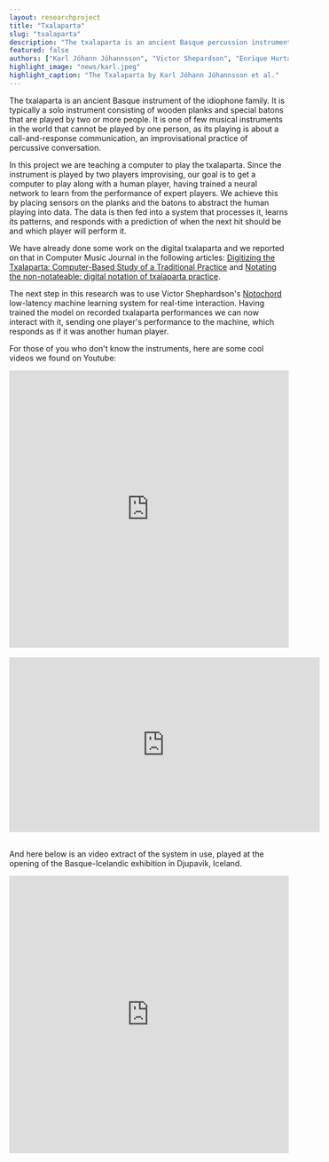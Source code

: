 ```yaml
---
layout: researchproject
title: "Txalaparta"
slug: "txalaparta"
description: "The txalaparta is an ancient Basque percussion instrument."
featured: false
authors: ["Karl Jóhann Jóhannsson", "Victor Shepardson", "Enrique Hurtado", "Thor Magnusson"]
highlight_image: "news/karl.jpeg"
highlight_caption: "The Txalaparta by Karl Jóhann Jóhannsson et al."
---
```



The txalaparta is an ancient Basque instrument of the idiophone family. It is typically a solo instrument consisting of wooden planks and special batons that are played by two or more people. It is one of few musical instruments in the world that cannot be played by one person, as its playing is about a call-and-response communication, an improvisational practice of percussive conversation. 

In this project we are teaching a computer to play the txalaparta. Since the instrument is played by two players improvising, our goal is to get a computer to play along with a human player, having trained a neural network to learn from the performance of expert players. We achieve this by placing sensors on the planks and the batons to abstract the human playing into data. The data is then fed into a system that processes it, learns its patterns, and responds with a prediction of when the next hit should be and which player will perform it. 

We have already done some work on the digital txalaparta and we reported on that in Computer Music Journal in the following articles: <a href="http://users.sussex.ac.uk/~thm21/thor/pdfs/HurtadoMagnussonRekalde.pdf">Digitizing the Txalaparta: Computer-Based Study of a Traditional Practice</a> and <a href="http://users.sussex.ac.uk/~thm21/thor/pdfs/Hurtado_Magnusson_TENOR_2016.pdf">Notating the non-notateable: digital notation of txalaparta practice</a>.

The next step in this research was to use Victor Shephardson's <a href="/research/notochord">Notochord</a> low-latency machine learning system for real-time interaction. Having trained the model on recorded txalaparta performances we can now interact with it, sending one player's performance to the machine, which responds as if it was another human player. 

For those of you who don't know the instruments, here are some cool videos we found on Youtube:

<iframe width="100%" height="500" src="https://www.youtube.com/embed/XaSYiBaqLwA" title="YouTube video player" frameborder="0" allow="accelerometer; autoplay; clipboard-write; encrypted-media; gyroscope; picture-in-picture" allowfullscreen></iframe>
&nbsp;

<iframe width="560" height="315" src="https://www.youtube.com/embed/qwnAnB57H2k?start=485" title="YouTube video player" frameborder="0" allow="accelerometer; autoplay; clipboard-write; encrypted-media; gyroscope; picture-in-picture" allowfullscreen></iframe>
&nbsp;

And here below is an video extract of the system in use, played at the opening of the Basque-Icelandic exhibition in Djupavik, Iceland.


<iframe width="100%" height="500" src="https://www.youtube.com/embed/_0JS-aBsfUo?si=ieaRQJ3yF-vJU9VU" title="YouTube video player" frameborder="0" allow="accelerometer; autoplay; clipboard-write; encrypted-media; gyroscope; picture-in-picture; web-share" referrerpolicy="strict-origin-when-cross-origin" allowfullscreen></iframe>
